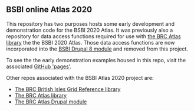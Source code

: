 ## BSBI online Atlas 2020
This repository has two purposes hosts some early development and demonstration code for the BSBI 2020 Atlas. It was previously also a repository for data access functions required for use with [the BRC Atlas library](https://biologicalrecordscentre.github.io/brc-atlas) the the BSBI 2020 Atlas. Those data access functions are now incorporated into the [BSBI Drupal 8 module](https://github.com/BiologicalRecordsCentre/bsbi-atlas-drupal8) and removed from this project.

To see the the early demonstration examples housed in this repo, visit the associated [GitHub 'pages'](https://biologicalrecordscentre.github.io/BSBI-Atlas/).

Other repos associated with the BSBI Atlas 2020 project are:

- [The BRC British Isles Grid Reference library](https://biologicalrecordscentre.github.io/brc-atlas-bigr)
- [The BRC Atlas library](https://biologicalrecordscentre.github.io/brc-atlas)
- [The BRC Atlas Drupal module](https://github.com/BiologicalRecordsCentre/brc-atlas-drupal8)
